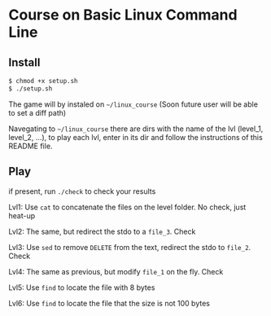 # Course on Basic Linux Command Line

## Install
```BASH
$ chmod +x setup.sh
$ ./setup.sh
```
The game will by instaled on `~/linux_course` (Soon future user will be able to set a diff path)

Navegating to `~/linux_course` there are dirs with the name of the lvl (level_1, level_2, ...),
to play each lvl, enter in its dir and follow the instructions of this README file.

## Play

if present, run `./check` to check your results

Lvl1:
Use `cat` to concatenate the files on the level folder. No check, just heat-up

Lvl2:
The same, but redirect the stdo to a `file_3`. Check

Lvl3:
Use `sed` to remove `DELETE` from the text, redirect the stdo to `file_2`. Check

Lvl4:
The same as previous, but modify `file_1` on the fly. Check

Lvl5:
Use `find` to locate the file with 8 bytes

Lvl6:
Use `find` to locate the file that the size is not 100 bytes